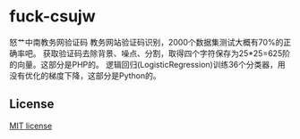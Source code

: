 # fuck-csujw

怒艹中南教务网验证码
教务网站验证码识别，2000个数据集测试大概有70%的正确率吧。
获取验证码去除背景、噪点、分割，取得四个字符保存为25*25=625阶的向量。这部分是PHP的。
逻辑回归(LogisticRegression)训练36个分类器，用没有优化的梯度下降，这部分是Python的。

## License

[MIT license](http://opensource.org/licenses/MIT)